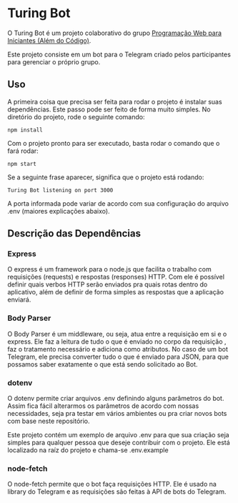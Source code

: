 # Turing Bot

O Turing Bot é um projeto colaborativo do grupo [Programação Web para Iniciantes (Além do Código)](https://t.me/alemdocodigo).

Este projeto consiste em um bot para o Telegram criado pelos participantes para gerenciar o próprio grupo.


## Uso
A primeira coisa que precisa ser feita para rodar o projeto é instalar suas dependências.
Este passo pode ser feito de forma muito simples. No diretório do projeto, rode o seguinte comando:

    npm install
Com o projeto pronto para ser executado, basta rodar o comando que o fará rodar:

    npm start

Se a seguinte frase aparecer, significa que o projeto está rodando:

    Turing Bot listening on port 3000

A porta informada pode variar de acordo com sua configuração do arquivo .env (maiores explicações abaixo).

## Descrição das Dependências

### Express
O express é um framework para o node.js que facilita o trabalho com requisições (requests) e respostas (responses) HTTP.
Com ele é possível definir quais verbos HTTP serão enviados pra quais rotas dentro do aplicativo, além de definir de forma simples as respostas que a aplicação enviará.

### Body Parser
O Body Parser é um middleware, ou seja, atua entre a requisição em si e o express.
Ele faz a leitura de tudo o que é enviado no corpo da requisição , faz o tratamento necessário e adiciona como atributos.
No caso de um bot Telegram, ele precisa converter tudo o que é enviado para JSON, para que possamos saber exatamente o que está sendo solicitado ao Bot.

### dotenv
O dotenv permite criar arquivos .env definindo alguns parâmetros do bot.
Assim fica fácil alterarmos os parâmetros de acordo com nossas necessidades, seja pra testar em vários ambientes ou pra criar novos bots com base neste repositório.

Este projeto contém um exemplo de arquivo .env para que sua criação seja simples para qualquer pessoa que deseje contribuir com o projeto.
Ele está localizado na raíz do projeto e chama-se .env.example

### node-fetch
O node-fetch permite que o bot faça requisições HTTP.
Ele é usado na library do Telegram e as requisições são feitas à API de bots do Telegram.
